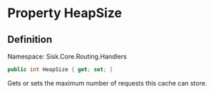# Property HeapSize

## Definition
Namespace: Sisk.Core.Routing.Handlers

```csharp
public int HeapSize { get; set; }
```

Gets or sets the maximum number of requests this cache can store.

